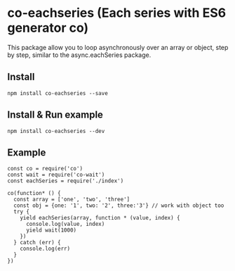# co-eachseries (Each series with ES6 generator co)
This package allow you to loop asynchronously over an array or object, step by step, similar to the async.eachSeries package.

## Install
``` npm install co-eachseries --save ```

## Install & Run example
``` npm install co-eachseries --dev ```

## Example
```
const co = require('co')
const wait = require('co-wait')
const eachSeries = require('./index')

co(function* () {
  const array = ['one', 'two', 'three']
  const obj = {one: '1', two: '2', three:'3'} // work with object too
  try {
    yield eachSeries(array, function * (value, index) {
      console.log(value, index)
      yield wait(1000)
    })
  } catch (err) {
    console.log(err)
  }
})

```
